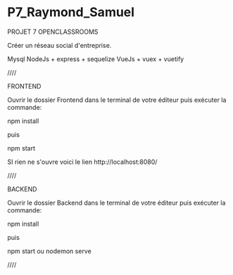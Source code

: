 # P7_Raymond_Samuel

PROJET 7 OPENCLASSROOMS

Créer un réseau social d'entreprise.

Mysql
NodeJs + express + sequelize
VueJs + vuex + vuetify


////

FRONTEND 

Ouvrir le dossier Frontend dans le terminal de votre éditeur puis exécuter la commande:

npm install

puis

npm start

SI rien ne s'ouvre voici le lien http://localhost:8080/

////

BACKEND

Ouvrir le dossier Backend dans le terminal de votre éditeur puis exécuter la commande:

npm install

puis

npm start ou nodemon serve

////




















